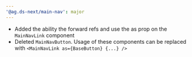 ```yaml
---
'@ag.ds-next/main-nav': major
---
```


- Added the ability the forward refs and use the as prop on the `MainNavLink` component
- Deleted `MainNavButton`. Usage of these components can be replaced with `<MainNavLink as={BaseButton} {...} />`